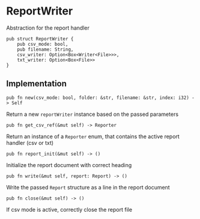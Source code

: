 # ReportWriter
Abstraction for the report handler
```
pub struct ReportWriter {
    pub csv_mode: bool,
    pub filename: String,
    csv_writer: Option<Box<Writer<File>>>,
    txt_writer: Option<Box<File>>
}
```

## Implementation
```
pub fn new(csv_mode: bool, folder: &str, filename: &str, index: i32) -> Self
```
Return a new `reportWriter` instance based on the passed parameters


```
pub fn get_csv_ref(&mut self) -> Reporter 
```
Return an instance of a `Reporter` enum, that contains the active report handler (csv or txt)

```
pub fn report_init(&mut self) -> ()
```
Initialize the report document with correct heading

```
pub fn write(&mut self, report: Report) -> ()
```
Write the passed `Report` structure as a line in the report document

```
pub fn close(&mut self) -> ()
```
If csv mode is active, correctly close the report file

